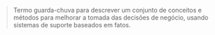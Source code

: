 
> Termo guarda-chuva para descrever um conjunto de conceitos e métodos para melhorar a tomada das decisões de negócio, usando sistemas de suporte baseados em fatos.

